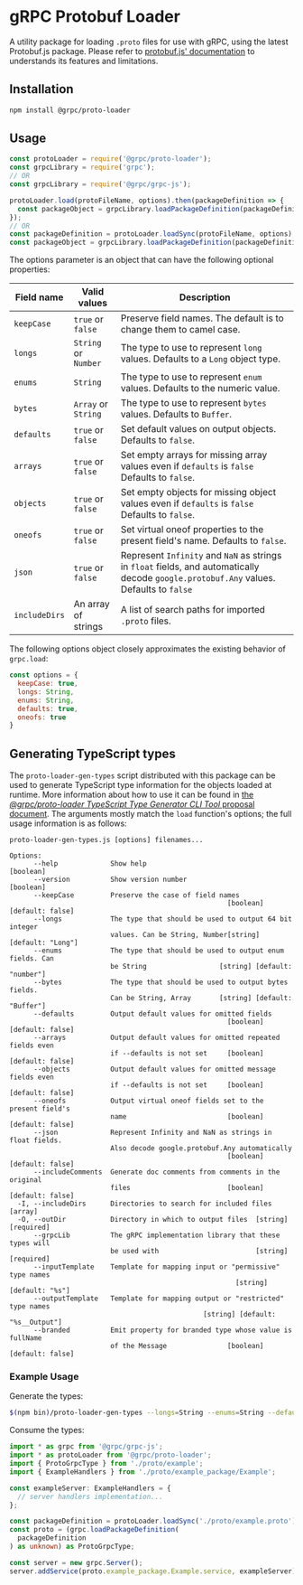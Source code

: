 # gRPC Protobuf Loader

A utility package for loading `.proto` files for use with gRPC, using the latest Protobuf.js package.
Please refer to [protobuf.js' documentation](https://github.com/dcodeIO/protobuf.js/blob/master/README.md)
to understands its features and limitations.

## Installation

```sh
npm install @grpc/proto-loader
```

## Usage

```js
const protoLoader = require('@grpc/proto-loader');
const grpcLibrary = require('grpc');
// OR
const grpcLibrary = require('@grpc/grpc-js');

protoLoader.load(protoFileName, options).then(packageDefinition => {
  const packageObject = grpcLibrary.loadPackageDefinition(packageDefinition);
});
// OR
const packageDefinition = protoLoader.loadSync(protoFileName, options);
const packageObject = grpcLibrary.loadPackageDefinition(packageDefinition);
```

The options parameter is an object that can have the following optional properties:

| Field name | Valid values | Description
|------------|--------------|------------
| `keepCase` | `true` or `false` | Preserve field names. The default is to change them to camel case.
| `longs` | `String` or `Number` | The type to use to represent `long` values. Defaults to a `Long` object type.
| `enums` | `String` | The type to use to represent `enum` values. Defaults to the numeric value.
| `bytes` | `Array` or `String` | The type to use to represent `bytes` values. Defaults to `Buffer`.
| `defaults` | `true` or `false` | Set default values on output objects. Defaults to `false`.
| `arrays` | `true` or `false` | Set empty arrays for missing array values even if `defaults` is `false` Defaults to `false`.
| `objects` | `true` or `false` | Set empty objects for missing object values even if `defaults` is `false` Defaults to `false`.
| `oneofs` | `true` or `false` | Set virtual oneof properties to the present field's name. Defaults to `false`.
| `json` | `true` or `false` | Represent `Infinity` and `NaN` as strings in `float` fields, and automatically decode `google.protobuf.Any` values. Defaults to `false`
| `includeDirs` | An array of strings | A list of search paths for imported `.proto` files.

The following options object closely approximates the existing behavior of `grpc.load`:

```js
const options = {
  keepCase: true,
  longs: String,
  enums: String,
  defaults: true,
  oneofs: true
}
```

## Generating TypeScript types

The `proto-loader-gen-types` script distributed with this package can be used to generate TypeScript type information for the objects loaded at runtime. More information about how to use it can be found in [the *@grpc/proto-loader TypeScript Type Generator CLI Tool* proposal document](https://github.com/grpc/proposal/blob/master/L70-node-proto-loader-type-generator.md). The arguments mostly match the `load` function's options; the full usage information is as follows:

```console
proto-loader-gen-types.js [options] filenames...

Options:
      --help             Show help                                     [boolean]
      --version          Show version number                           [boolean]
      --keepCase         Preserve the case of field names
                                                      [boolean] [default: false]
      --longs            The type that should be used to output 64 bit integer
                         values. Can be String, Number[string] [default: "Long"]
      --enums            The type that should be used to output enum fields. Can
                         be String                  [string] [default: "number"]
      --bytes            The type that should be used to output bytes fields.
                         Can be String, Array       [string] [default: "Buffer"]
      --defaults         Output default values for omitted fields
                                                      [boolean] [default: false]
      --arrays           Output default values for omitted repeated fields even
                         if --defaults is not set     [boolean] [default: false]
      --objects          Output default values for omitted message fields even
                         if --defaults is not set     [boolean] [default: false]
      --oneofs           Output virtual oneof fields set to the present field's
                         name                         [boolean] [default: false]
      --json             Represent Infinity and NaN as strings in float fields.
                         Also decode google.protobuf.Any automatically
                                                      [boolean] [default: false]
      --includeComments  Generate doc comments from comments in the original
                         files                        [boolean] [default: false]
  -I, --includeDirs      Directories to search for included files        [array]
  -O, --outDir           Directory in which to output files  [string] [required]
      --grpcLib          The gRPC implementation library that these types will
                         be used with                        [string] [required]
      --inputTemplate    Template for mapping input or "permissive" type names
                                                        [string] [default: "%s"]
      --outputTemplate   Template for mapping output or "restricted" type names
                                                [string] [default: "%s__Output"]
      --branded          Emit property for branded type whose value is fullName
                         of the Message               [boolean] [default: false]
```

### Example Usage

Generate the types:

```sh
$(npm bin)/proto-loader-gen-types --longs=String --enums=String --defaults --oneofs --grpcLib=@grpc/grpc-js --outDir=proto/ proto/*.proto
```

Consume the types:

```ts
import * as grpc from '@grpc/grpc-js';
import * as protoLoader from '@grpc/proto-loader';
import { ProtoGrpcType } from './proto/example';
import { ExampleHandlers } from './proto/example_package/Example';

const exampleServer: ExampleHandlers = {
  // server handlers implementation...
};

const packageDefinition = protoLoader.loadSync('./proto/example.proto');
const proto = (grpc.loadPackageDefinition(
  packageDefinition
) as unknown) as ProtoGrpcType;

const server = new grpc.Server();
server.addService(proto.example_package.Example.service, exampleServer);
```
